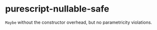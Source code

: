 # purescript-nullable-safe

`Maybe` without the constructor overhead, but no parametricity violations.
